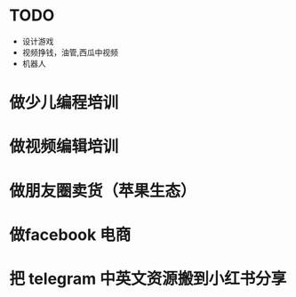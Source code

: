 # TODO

- 设计游戏
- 视频挣钱，油管,西瓜中视频
- 机器人

# 做少儿编程培训

# 做视频编辑培训

# 做朋友圈卖货（苹果生态）
    
# 做facebook 电商

# 把 telegram 中英文资源搬到小红书分享

